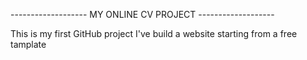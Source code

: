 ------------------- MY ONLINE CV PROJECT -------------------

This is my first GitHub project
I've build a website starting from a free tamplate
